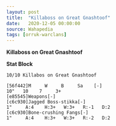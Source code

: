 ```yaml
---
layout: post
title:  "Killaboss on Great Gnashtoof"
date:   2020-12-05 00:00:00
source: Wahapedia
tags: [orruk-warclans]
---
```


**Killaboss on Great Gnashtoof**

**Stat Block**
```
10/10 Killabos on Great Gnashtoof
```

```
[56f442]M     W     B     Sa    [-]
10"   10    7     3+    
[e85545]Weapons[-]
[c6c930]Jagged Boss-stikka[-]
1"     A:4    H:3+   W:3+   R:-1   D:2   
[c6c930]Bone-crushing Fangs[-]
1"     A:4    H:3+   W:3+   R:-2   D:2   
```
    